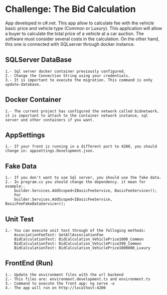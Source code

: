 # Challenge: The Bid Calculation
App developed in c#.net. This app allow to calculate fee with the vehicle basic price and vehicle type (Common or Luxury). This application will allow a buyer to calculate the total price of a vehicle at a car auction. The software must consider several costs in the calculation. On the other hand, this one is connected with SQLserver through docker instance.

## SQLServer DataBase
	1.- Sql server docker container previously configured.
	2.- Change the Connection String using your credentials.
    3.- It is important to execute the migration. This command is onñy update-database.

## Docker Container
	1.- The current project has configured the network called bidnetwork. it is important to attach to the container network instance, sql server and other containers if you want.

## AppSettings
	1.- If your front is running in a different port to 4200, you should change in: appsettings.Development.json.

## Fake Data
	1.- If you don't want to use Sql server, you should use the fake data.
    2.- In program.cs you should change the dependency. it mean for example:.
        builder.Services.AddScoped<IBasicFeeService, BasicFeeService>();
        For
        builder.Services.AddScoped<IBasicFeeService, BasicFeeFakeDataService>();

## Unit Test
	1.- You can execute unit test through of the folloging methods:
        AssociationFeeTest: GetAllAssociationFee
        BidCalculationTest: BidCalculation_VehiclePrice1000_Common
        BidCalculationTest: BidCalculation_VehiclePrice398_Common
        BidCalculationTest: BidCalculation_VehiclePrice1000000_Luxury

## FrontEnd (Run)
	1.- Update the environment files with the url backend
    2.- This files are: environment.development.ts and environment.ts
    3.- Command to execute the front app: ng serve -o
    4.- The app will run on http://localhost:4200